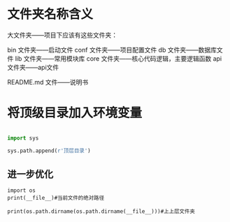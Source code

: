 # 文件夹名称含义

大文件夹——项目下应该有这些文件夹：

bin 文件夹——启动文件
conf 文件夹——项目配置文件
db 文件夹——数据库文件
lib 文件夹——常用模块库
core 文件夹——核心代码逻辑，主要逻辑函数
api 文件夹——api文件 

README.md 文件——说明书

# 将顶级目录加入环境变量

```python

import sys

sys.path.append(r'顶层目录')

```
## 进一步优化

```
import os
print(__file__)#当前文件的绝对路径

print(os.path.dirname(os.path.dirname(__file__)))#上上层文件夹

```
